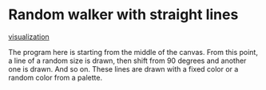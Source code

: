 # Random walker with straight lines 

[visualization](https://www.lorismat.com/work/random-walker)  

The program here is starting from the middle of the canvas. From this point, a line of a random size is drawn, then shift from 90 degrees and another one is drawn. And so on. These lines are drawn with a fixed color or a random color from a palette.  

